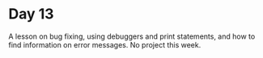 # Day 13
A lesson on bug fixing, using debuggers and print statements, and how to find information on error messages.
No project this week.